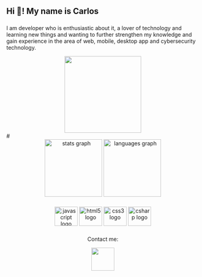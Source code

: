 
<h2 align="left">Hi 👋! My name is Carlos </h2>

###


I am developer who is enthusiastic about it, a lover of technology and learning new things and wanting to further strengthen my knowledge and gain experience in the area of web, mobile, desktop app and cybersecurity technology.

<div align="center">
<img height="200" src="https://media.giphy.com/media/qgQUggAC3Pfv687qPC/giphy.gif"  /> 
</div>
#

<div align="center">
  <img src="https://github-readme-stats.vercel.app/api?hide_title=false&hide_rank=false&show_icons=true&include_all_commits=true&count_private=true&disable_animations=false&theme=radical&locale=en&hide_border=false&username=KarlangaXZ" height="150" alt="stats graph"  />
  <img src="https://github-readme-stats.vercel.app/api/top-langs?locale=en&hide_title=false&layout=compact&card_width=320&langs_count=5&theme=dracula&hide_border=false&username=KarlangaXZ" height="150" alt="languages graph"  />
</div>

###


###

<div align="center">
  <img src="https://cdn.jsdelivr.net/gh/devicons/devicon/icons/javascript/javascript-original.svg" height="50" width="60" alt="javascript logo"  />
  <img src="https://cdn.jsdelivr.net/gh/devicons/devicon/icons/html5/html5-original.svg" height="50" width="60" alt="html5 logo"  />
  <img src="https://cdn.jsdelivr.net/gh/devicons/devicon/icons/css3/css3-original.svg" height="50" width="60" alt="css3 logo"  />
  <img src="https://cdn.jsdelivr.net/gh/devicons/devicon/icons/csharp/csharp-original.svg" height="50" width="60" alt="csharp logo"  />

</div>

###

<div align="center">
  Contact me:

<a href="https://www.linkedin.com/in/carlos-jose-linares-rodriguez-650462b0/"><img src="https://cdn-icons-png.flaticon.com/512/174/174857.png" width="60px"></a>
